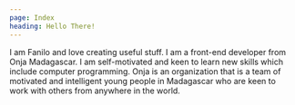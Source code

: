 ```yaml
---
page: Index
heading: Hello There!
---
```


I am Fanilo and love creating useful stuff. I am a front-end developer from Onja Madagascar. I am self-motivated and keen to learn new skills which include computer programming. Onja is an organization that is a team of motivated and intelligent young people in Madagascar who are keen to work with others from anywhere in the world.
